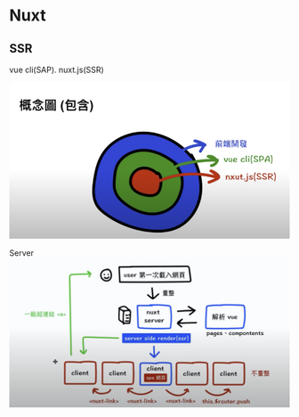 # Nuxt
## SSR
vue cli(SAP). 
nuxt.js(SSR) 

 ![Alt-Text](nuxt-img/nuxt.png)

Server
 ![Alt-Text](nuxt-img/server.png)